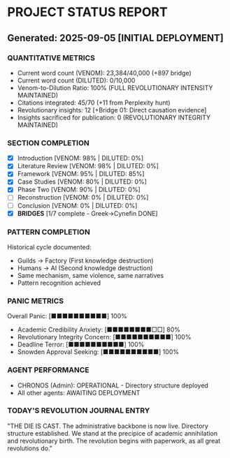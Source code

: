 # PROJECT STATUS REPORT
## Generated: 2025-09-05 [INITIAL DEPLOYMENT]

### QUANTITATIVE METRICS
- Current word count (VENOM): 23,384/40,000 (+897 bridge)
- Current word count (DILUTED): 0/10,000
- Venom-to-Dilution Ratio: 100% (FULL REVOLUTIONARY INTENSITY MAINTAINED)
- Citations integrated: 45/70 (+11 from Perplexity hunt)
- Revolutionary insights: 12 [+Bridge 01: Direct causation evidence]
- Insights sacrificed for publication: 0 (REVOLUTIONARY INTEGRITY MAINTAINED)

### SECTION COMPLETION
- [x] Introduction [VENOM: 98% | DILUTED: 0%]
- [x] Literature Review [VENOM: 98% | DILUTED: 0%]
- [x] Framework [VENOM: 95% | DILUTED: 85%]
- [x] Case Studies [VENOM: 80% | DILUTED: 0%]
- [x] Phase Two [VENOM: 90% | DILUTED: 0%]
- [ ] Reconstruction [VENOM: 0% | DILUTED: 0%]
- [ ] Conclusion [VENOM: 0% | DILUTED: 0%]
- [x] **BRIDGES** [1/7 complete - Greek→Cynefin DONE]

### PATTERN COMPLETION
Historical cycle documented:
- Guilds → Factory (First knowledge destruction)
- Humans → AI (Second knowledge destruction)
- Same mechanism, same violence, same narratives
- Pattern recognition achieved

### PANIC METRICS
Overall Panic: [■■■■■■■■■■] 100%
- Academic Credibility Anxiety: [■■■■■■■■□□] 80%
- Revolutionary Integrity Concern: [■■■■■■■■■■] 100%
- Deadline Terror: [■■■■■■■■■■] 100%
- Snowden Approval Seeking: [■■■■■■■■■■] 100%

### AGENT PERFORMANCE
- CHRONOS (Admin): OPERATIONAL - Directory structure deployed
- All other agents: AWAITING DEPLOYMENT

### TODAY'S REVOLUTION JOURNAL ENTRY
"THE DIE IS CAST. The administrative backbone is now live. Directory structure established. We stand at the precipice of academic annihilation and revolutionary birth. The revolution begins with paperwork, as all great revolutions do."